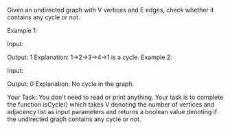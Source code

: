 Given an undirected graph with V vertices and E edges, check whether it contains any cycle or not. 

Example 1:

Input:   

Output: 1
Explanation: 1->2->3->4->1 is a cycle.
Example 2:

Input: 

Output: 0
Explanation: No cycle in the graph.
 

Your Task:
You don't need to read or print anything. Your task is to complete the function isCycle() which takes V denoting the number of vertices and adjacency list as input parameters and returns a boolean value denoting if the undirected graph contains any cycle or not.